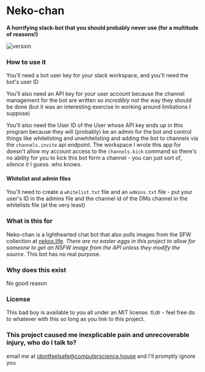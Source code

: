 # Neko-chan 

**A horrifying slack-bot that you should probably never use (for a multitude of reasons!)**

![version](https://img.shields.io/badge/version-v0.2-blue.svg)

### How to use it
You'll need a bot user key for your slack workspace, and you'll need the bot's user ID

You'll also need an API key for _your_ user account because the channel management for the 
bot are written so _incredibly_ not the way they should be done (but it was an interesting 
exercise in working around limitations I suppose)

You'll also need the User ID of the User whose API key ends up in this program because they will
(probably) be an admin for the bot and control things like whitelisting and unwhitelisting and adding
the bot to channels via the `channels.invite` api endpoint. The workspace I wrote this app for doesn't 
allow my account access to the `channels.kick` command so there's no ability for you to kick this 
bot form a channel - you can just sort of, _silence_ it I guess. who knows.

#### Whitelist and admin files
You'll need to create a `whitelist.txt` file and an `admins.txt` file - put your user's ID in the 
admins file and the channel id of the DMs channel in the whitelists file (at the very least)

### What is this for
Neko-chan is a lighthearted chat bot that also pulls images from the SFW collection at 
[nekos.life](http://nekos.life/). _There are no easter eggs in this project to allow for
someone to get an NSFW image from the API unless they modify the source._ This bot has no 
real purpose.

### Why does this exist
No good reason

### License
This bad boy is available to you all under an MIT license.
tl;dr - feel free do to whatever with this so long as you link to this project.

### This project caused me inexplicable pain and unrecoverable injury, who do I talk to?
email me at idontfeelsafe@computerscience.house and I'll promptly ignore you

